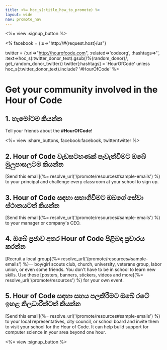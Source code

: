 ```yaml
---
title: <%= hoc_s(:title_how_to_promote) %>
layout: wide
nav: promote_nav
---
```

<%= view :signup_button %>

<% facebook = {:u=>"http://#{request.host}/us"}

twitter = {:url=>"http://hourofcode.com", :related=>'codeorg', :hashtags=>'', :text=>hoc_s(:twitter_donor_text).gsub(/%{random_donor}/, get_random_donor_twitter)} twitter[:hashtags] = 'HourOfCode' unless hoc_s(:twitter_donor_text).include? '#HourOfCode' %>

# Get your community involved in the Hour of Code

## 1. හැමෝටම කියන්න

Tell your friends about the **#HourOfCode**!

<%= view :share_buttons, facebook:facebook, twitter:twitter %>

## 2. Hour of Code වැඩසටහණක් පැවැත්වීමට ඔබේ මුලුපාසලටම කියන්න

[Send this email](%= resolve_url('/promote/resources#sample-emails') %) to your principal and challenge every classroom at your school to sign up.

## 3. Hour of Code සඳහා සභාගීවීමට ඔබගේ සේවා ස්ථානයටත් කියන්න

[Send this email](%= resolve_url('/promote/resources#sample-emails') %) to your manager or company's CEO.

## 4. ඔබේ ප්‍රජාව අතර Hour of Code පිළිබඳ ප්‍රචාරය කරන්න

[Recruit a local group](%= resolve_url('/promote/resources#sample-emails') %)— boy/girl scouts club, church, university, veterans group, labor union, or even some friends. You don't have to be in school to learn new skills. Use these [posters, banners, stickers, videos and more](%= resolve_url('/promote/resources') %) for your own event.

## 5. Hour of Code සඳහා සහය පලකිරීමට ඔබේ රටේ ඉහළ නිලධාරීන්ටත් කියන්න

[Send this email](%= resolve_url('/promote/resources#sample-emails') %) to your local representatives, city council, or school board and invite them to visit your school for the Hour of Code. It can help build support for computer science in your area beyond one hour.

<%= view :signup_button %>
